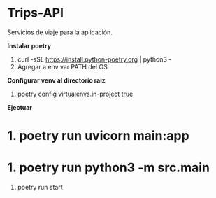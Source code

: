 # Trips-API
Servicios de viaje para la aplicación.

**Instalar poetry**
1. curl -sSL https://install.python-poetry.org | python3 -
2. Agregar a env var PATH del OS

**Configurar venv al directorio raiz**
1. poetry config virtualenvs.in-project true

**Ejectuar**
# 1. poetry run uvicorn main:app
# 1. poetry run python3 -m src.main
1. poetry run start
